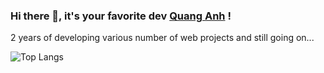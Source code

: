 ### Hi there 👋, it's your favorite dev [Quang Anh](http://github.com/phamquanganh31101998) !
2 years of developing various number of web projects and still going on...

![Top Langs](https://github-readme-stats.vercel.app/api/top-langs/?username=phamquanganh31101998&layout=compact)
<!--
**phamquanganh31101998/phamquanganh31101998** is a ✨ _special_ ✨ repository because its `README.md` (this file) appears on your GitHub profile.

Here are some ideas to get you started:

- 🔭 I’m currently working on ...
- 🌱 I’m currently learning ...
- 👯 I’m looking to collaborate on ...
- 🤔 I’m looking for help with ...
- 💬 Ask me about ...
- 📫 How to reach me: ...
- 😄 Pronouns: ...
- ⚡ Fun fact: ...
-->
